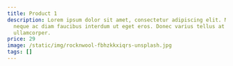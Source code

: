 ```yaml
---
title: Product 1
description: Lorem ipsum dolor sit amet, consectetur adipiscing elit. Morbi ac
  neque ac diam faucibus interdum ut eget eros. Donec varius tellus at feugiat
  ullamcorper.
price: 29
image: /static/img/rocknwool-fbhzkkxiqrs-unsplash.jpg
tags: []
---
```

